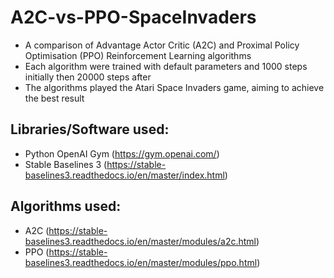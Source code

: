 # A2C-vs-PPO-SpaceInvaders
- A comparison of Advantage Actor Critic (A2C) and Proximal Policy Optimisation (PPO) Reinforcement Learning algorithms
- Each algorithm were trained with default parameters and 1000 steps initially then 20000 steps after
- The algorithms played the Atari Space Invaders game, aiming to achieve the best result

## Libraries/Software used:
- Python OpenAI Gym (https://gym.openai.com/)
- Stable Baselines 3 (https://stable-baselines3.readthedocs.io/en/master/index.html)

## Algorithms used:
- A2C (https://stable-baselines3.readthedocs.io/en/master/modules/a2c.html)
- PPO (https://stable-baselines3.readthedocs.io/en/master/modules/ppo.html)
